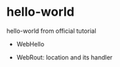 # hello-world
hello-world from official tutorial

- WebHello

- WebRout: location and its handler


